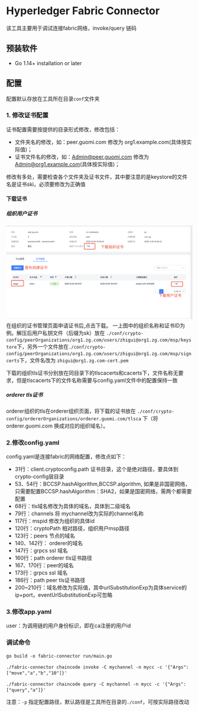 # Hyperledger Fabric Connector

该工具主要用于调试连接fabric网络，invoke/query 链码

## 预装软件

- Go 1.14+ installation or later

## 配置

配置默认存放在工具所在目录`conf`文件夹

### 1. 修改证书配置

证书配置需要按提供的目录形式修改，修改包括：

- 文件夹名的修改，如：peer.guomi.com 修改为 org1.example.com(具体按实际值)；
- 证书文件名的修改，如：Admin@peer.guomi.com 修改为 Admin@org1.example.com(具体按实际值)；

修改有多处，需要检查各个文件夹及证书文件，其中要注意的是keystore的文件名是证书ski，必须要修改为正确值

#### 下载证书

##### 组织用户证书

![证书](./assets/证书.png)
在组织的证书管理页面申请证书后,点击下载。
一上图中的组织名称和证书ID为例。解压后用户私钥文件（后缀为sk）放在 `./conf/crypto-config/peerOrganizations/org1.zg.com/users/zhigui@org1.zg.com/msp/keystore`下，另外一个文件放在`./conf/crypto-config/peerOrganizations/org1.zg.com/users/zhigui@org1.zg.com/msp/signcerts`下，文件名改为 `zhigui@org1.zg.com-cert.pem`

下载的组织tls证书分别放在同目录下的tlscacerts和cacerts下，文件名称无要求，但是tlscacerts下的文件名称需要与config.yaml文件中的配置保持一致

##### orderer tls证书

orderer组织的tls在orderer组织页面，将下载的证书放在 `./conf/crypto-config/ordererOrganizations/orderer.guomi.com/tlsca` 下（将 orderer.guomi.com 换成对应的组织域名）。

### 2.修改config.yaml

config.yaml是连接fabric的网络配置，修改点如下：

- 31行：client.cryptoconfig.path 证书目录，这个是绝对路径，要具体到crypto-config层目录
- 53、54行：BCCSP.hashAlgorithm,BCCSP.algorithm, 如果是非国密网络，只需要配置BCCSP.hashAlgorithm：SHA2，如果是国密网络，需两个都需要配置
- 68行：tls域名修改为具体的域名，具体到二级域名
- 79行：channels 将 mychannel改为实际的channel名称
- 117行：mspid 修改为组织的具体id
- 120行：cryptoPath 相对路径，组织用户msp路径
- 123行：peers 节点的域名
- 140、142行： orderer的域名
- 147行：grpcs ssl 域名
- 160行：path orderer tls证书路径
- 167、170行：peer的域名
- 173行：grpcs ssl 域名
- 186行：path peer tls证书路径
- 200~210行：域名修改为实际值，其中urlSubstitutionExp为具体service的ip+port，eventUrlSubstitutionExp可忽略

### 3.修改app.yaml

user：为调用链的用户身份标识，即在ca注册的用户id

### 调试命令

```
go build -o fabric-connector run/main.go
```

```shell
./fabric-connector chaincode invoke -C mychannel -n mycc -c '{"Args":["move","a","b","10"]}'
```

```shell
./fabric-connector chaincode query -C mychannel -n mycc -c '{"Args":["query","a"]}'
```

注意：`-p` 指定配置路径，默认路径是工具所在目录的`./conf`，可按实际路径改动

